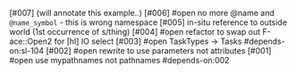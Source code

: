 [#007]       (will annotate this example..)
[#006] #open no more @name and `@name_symbol` - this is wrong namespace
[#005]       in-situ reference to outside world (1st occurrence of s/thing)
[#004] #open refactor to swap out F-ace::Open2 for  [hl] IO select
[#003] #open TaskTypes -> Tasks #depends-on:sl-104
[#002] #open rewrite to use parameters not attributes
[#001] #open use mypathnames not pathnames #depends-on:002
